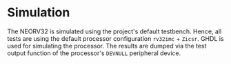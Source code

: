 # Simulation

The NEORV32 is simulated using the project's default testbench. Hence, all tests are
using the default processor configuration `rv32imc` + `Zicsr`. GHDL is used for simulating the processor.
The results are dumped via the test output function of the processor's `DEVNULL` peripheral device.
